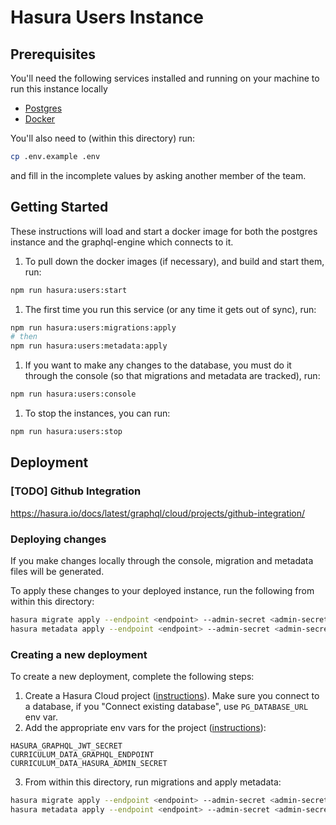 # Hasura Users Instance

## Prerequisites

You'll need the following services installed and running on your machine to run this instance locally

- [Postgres](https://www.postgresql.org/docs/current/installation.html)
- [Docker](https://docs.docker.com/get-docker/)

You'll also need to (within this directory) run:

```bash
cp .env.example .env
```

and fill in the incomplete values by asking another member of the team.

## Getting Started

These instructions will load and start a docker image for both the postgres instance and the graphql-engine which connects to it.

1. To pull down the docker images (if necessary), and build and start them, run:

```bash
npm run hasura:users:start
```

1. The first time you run this service (or any time it gets out of sync), run:

```bash
npm run hasura:users:migrations:apply
# then
npm run hasura:users:metadata:apply
```

1. If you want to make any changes to the database, you must do it through the console (so that migrations and metadata are tracked), run:

```bash
npm run hasura:users:console
```

1. To stop the instances, you can run:

```bash
npm run hasura:users:stop
```

## Deployment

### [TODO] Github Integration

https://hasura.io/docs/latest/graphql/cloud/projects/github-integration/

### Deploying changes

If you make changes locally through the console, migration and metadata files will be generated.

To apply these changes to your deployed instance, run the following from within this directory:

```bash
hasura migrate apply --endpoint <endpoint> --admin-secret <admin-secret>
hasura metadata apply --endpoint <endpoint> --admin-secret <admin-secret>
```

### Creating a new deployment

To create a new deployment, complete the following steps:

1. Create a Hasura Cloud project ([instructions](https://hasura.io/docs/latest/graphql/cloud/getting-started/index/)). Make sure you connect to a database, if you "Connect existing database", use `PG_DATABASE_URL` env var.
2. Add the appropriate env vars for the project ([instructions](https://hasura.io/docs/latest/graphql/cloud/projects/env-vars/)):

```
HASURA_GRAPHQL_JWT_SECRET
CURRICULUM_DATA_GRAPHQL_ENDPOINT
CURRICULUM_DATA_HASURA_ADMIN_SECRET
```

3. From within this directory, run migrations and apply metadata:

```bash
hasura migrate apply --endpoint <endpoint> --admin-secret <admin-secret>
hasura metadata apply --endpoint <endpoint> --admin-secret <admin-secret>
```
